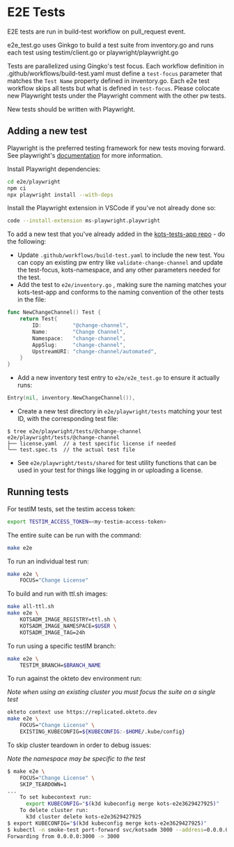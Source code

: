 # E2E Tests

E2E tests are run in build-test workflow on pull_request event.

e2e_test.go uses Ginkgo to build a test suite from inventory.go and runs each test using testim/client.go or playwright/playwright.go

Tests are parallelized using Gingko's test focus. Each workflow definition in .github/workflows/build-test.yaml must define a `test-focus` parameter that matches the `Test Name` property defined in inventory.go. Each e2e test workflow skips all tests but what is defined in `test-focus`. Please colocate new Playwright tests under the Playwright comment with the other pw tests.

New tests should be written with Playwright.

## Adding a new test

Playwright is the preferred testing framework for new tests moving forward. See playwright's [documentation](https://playwright.dev/docs/intro) for more information.

Install Playwright dependencies:

```bash
cd e2e/playwright
npm ci 
npx playwright install --with-deps
```

Install the Playwright extension in VSCode if you've not already done so:

```bash
code --install-extension ms-playwright.playwright
```

To add a new test that you've already added in the [kots-tests-app repo](https://github.com/replicatedhq/kots-test-apps) - do the following:

- Update `.github/workflows/build-test.yaml` to include the new test. You can copy an existing pw entry like `validate-change-channel` and update the test-focus, kots-namespace, and any other parameters needed for the test.
- Add the test to `e2e/inventory.go` , making sure the naming matches your kots-test-app and conforms to the naming convention of the other tests in the file:

```go
func NewChangeChannel() Test {
	return Test{
		ID:          "@change-channel",
		Name:        "Change Channel",
		Namespace:   "change-channel",
		AppSlug:     "change-channel",
		UpstreamURI: "change-channel/automated",
	}
}
```

- Add a new inventory test entry to `e2e/e2e_test.go` to ensure it actually runs:

```go
Entry(nil, inventory.NewChangeChannel()),
```

- Create a new test directory in `e2e/playwright/tests` matching your test ID, with the corresponding test file:

```
$ tree e2e/playwright/tests/@change-channel
e2e/playwright/tests/@change-channel 
├── license.yaml  // a test specific license if needed
└── test.spec.ts  // the actual test file
```

- See `e2e/playwright/tests/shared` for test utility functions that can be used in your test for things like logging in or uploading a license.

## Running tests

For testIM tests, set the testim access token:
```bash
export TESTIM_ACCESS_TOKEN=<my-testim-access-token>
```

The entire suite can be run with the command:

```bash
make e2e
```

To run an individual test run:

```bash
make e2e \
    FOCUS="Change License"
```

To build and run with ttl.sh images:

```bash
make all-ttl.sh
make e2e \
    KOTSADM_IMAGE_REGISTRY=ttl.sh \
    KOTSADM_IMAGE_NAMESPACE=$USER \
    KOTSADM_IMAGE_TAG=24h
```

To run using a specific testIM branch:
```bash
make e2e \
    TESTIM_BRANCH=$BRANCH_NAME
```

To run against the okteto dev environment run:

*Note when using an existing cluster you must focus the suite on a single test*

```bash
okteto context use https://replicated.okteto.dev
make e2e \
    FOCUS="Change License" \
    EXISTING_KUBECONFIG=${KUBECONFIG:-$HOME/.kube/config}
```

To skip cluster teardown in order to debug issues:

*Note the namespace may be specific to the test*

```bash
$ make e2e \
    FOCUS="Change License" \
    SKIP_TEARDOWN=1
...
    To set kubecontext run:
      export KUBECONFIG="$(k3d kubeconfig merge kots-e2e3629427925)"
    To delete cluster run:
      k3d cluster delete kots-e2e3629427925
$ export KUBECONFIG="$(k3d kubeconfig merge kots-e2e3629427925)"
$ kubectl -n smoke-test port-forward svc/kotsadm 3000 --address=0.0.0.0
Forwarding from 0.0.0.0:3000 -> 3000
```
